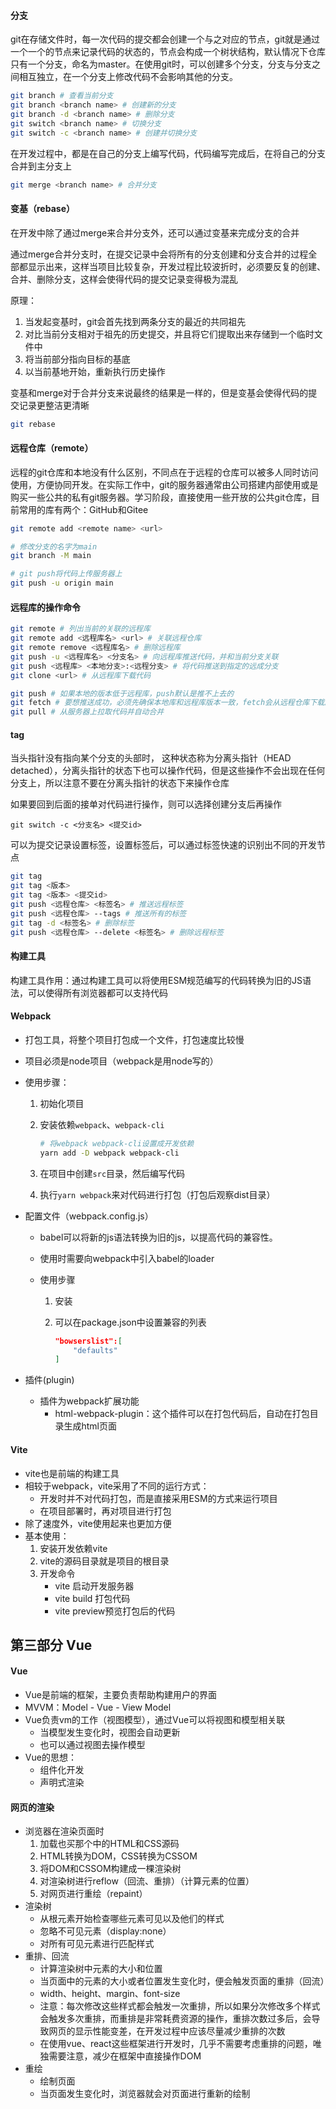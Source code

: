 #### 分支

git在存储文件时，每一次代码的提交都会创建一个与之对应的节点，git就是通过一个一个的节点来记录代码的状态的，节点会构成一个树状结构，默认情况下仓库只有一个分支，命名为master。在使用git时，可以创建多个分支，分支与分支之间相互独立，在一个分支上修改代码不会影响其他的分支。

```bash
git branch # 查看当前分支
git branch <branch name> # 创建新的分支
git branch -d <branch name> # 删除分支
git switch <branch name> # 切换分支
git switch -c <branch name> # 创建并切换分支
```

在开发过程中，都是在自己的分支上编写代码，代码编写完成后，在将自己的分支合并到主分支上

```bash
git merge <branch name> # 合并分支
```

#### 变基（rebase）

在开发中除了通过merge来合并分支外，还可以通过变基来完成分支的合并

通过merge合并分支时，在提交记录中会将所有的分支创建和分支合并的过程全部都显示出来，这样当项目比较复杂，开发过程比较波折时，必须要反复的创建、合并、删除分支，这样会使得代码的提交记录变得极为混乱

原理：

1. 当发起变基时，git会首先找到两条分支的最近的共同祖先
2. 对比当前分支相对于祖先的历史提交，并且将它们提取出来存储到一个临时文件中
3. 将当前部分指向目标的基底
4. 以当前基地开始，重新执行历史操作

变基和merge对于合并分支来说最终的结果是一样的，但是变基会使得代码的提交记录更整洁更清晰

```bash
git rebase
```

#### 远程仓库（remote）

远程的git仓库和本地没有什么区别，不同点在于远程的仓库可以被多人同时访问使用，方便协同开发。在实际工作中，git的服务器通常由公司搭建内部使用或是购买一些公共的私有git服务器。学习阶段，直接使用一些开放的公共git仓库，目前常用的库有两个：GitHub和Gitee

```bash
git remote add <remote name> <url>

# 修改分支的名字为main
git branch -M main

# git push将代码上传服务器上
git push -u origin main 
```

#### 远程库的操作命令

```bash
git remote # 列出当前的关联的远程库
git remote add <远程库名> <url> # 关联远程仓库
git remote remove <远程库名> # 删除远程库
git push -u <远程库名> <分支名> # 向远程库推送代码，并和当前分支关联
git push <远程库> <本地分支>:<远程分支> # 将代码推送到指定的远成分支
git clone <url> # 从远程库下载代码

git push # 如果本地的版本低于远程库，push默认是推不上去的
git fetch # 要想推送成功，必须先确保本地库和远程库版本一致，fetch会从远程仓库下载所有代码，但是不会将代码和当前分支自动合并；使用fetch拉取代码后， 必须要手动对代码进行合并
git pull # 从服务器上拉取代码并自动合并

```

#### tag

当头指针没有指向某个分支的头部时， 这种状态称为分离头指针（HEAD detached），分离头指针的状态下也可以操作代码，但是这些操作不会出现在任何分支上，所以注意不要在分离头指针的状态下来操作仓库

如果要回到后面的接单对代码进行操作，则可以选择创建分支后再操作

```bach
git switch -c <分支名> <提交id>
```

可以为提交记录设置标签，设置标签后，可以通过标签快速的识别出不同的开发节点

```bash
git tag
git tag <版本>
git tag <版本> <提交id>
git push <远程仓库> <标签名> # 推送远程标签
git push <远程仓库> --tags # 推送所有的标签
git tag -d <标签名> # 删除标签
git push <远程仓库> --delete <标签名> # 删除远程标签
```

#### 构建工具

构建工具作用：通过构建工具可以将使用ESM规范编写的代码转换为旧的JS语法，可以使得所有浏览器都可以支持代码

#### Webpack

* 打包工具，将整个项目打包成一个文件，打包速度比较慢

* 项目必须是node项目（webpack是用node写的）

* 使用步骤：

  1. 初始化项目

  2. 安装依赖`webpack`、`webpack-cli`

     ```bash
     # 将webpack webpack-cli设置成开发依赖
     yarn add -D webpack webpack-cli
     ```

  3. 在项目中创建`src`目录，然后编写代码

  4. 执行`yarn webpack`来对代码进行打包（打包后观察dist目录）
  
* 配置文件（webpack.config.js）

  * babel可以将新的js语法转换为旧的js，以提高代码的兼容性。

  * 使用时需要向webpack中引入babel的loader

  * 使用步骤

    1. 安装

    2. 可以在package.json中设置兼容的列表

       ```json
       "bowserslist":[
           "defaults"
       ]
       ```

* 插件(plugin)

  * 插件为webpack扩展功能
    * html-webpack-plugin：这个插件可以在打包代码后，自动在打包目录生成html页面

#### Vite

* vite也是前端的构建工具
* 相较于webpack，vite采用了不同的运行方式：
  * 开发时并不对代码打包，而是直接采用ESM的方式来运行项目
  * 在项目部署时，再对项目进行打包
* 除了速度外，vite使用起来也更加方便
* 基本使用：
  1. 安装开发依赖vite
  2. vite的源码目录就是项目的根目录
  3. 开发命令
     * vite 启动开发服务器
     * vite build 打包代码
     * vite preview预览打包后的代码

## 第三部分 Vue

#### Vue

* Vue是前端的框架，主要负责帮助构建用户的界面
* MVVM：Model - Vue - View Model
* Vue负责vm的工作（视图模型），通过Vue可以将视图和模型相关联
  * 当模型发生变化时，视图会自动更新
  * 也可以通过视图去操作模型
* Vue的思想：
  * 组件化开发
  * 声明式渲染

#### 网页的渲染

* 浏览器在渲染页面时
  1. 加载也买那个中的HTML和CSS源码
  2. HTML转换为DOM，CSS转换为CSSOM
  3. 将DOM和CSSOM构建成一棵渲染树
  4. 对渲染树进行reflow（回流、重排）（计算元素的位置）
  5. 对网页进行重绘（repaint）
* 渲染树
  * 从根元素开始检查哪些元素可见以及他们的样式
  * 忽略不可见元素（display:none）
  * 对所有可见元素进行匹配样式
* 重排、回流
  * 计算渲染树中元素的大小和位置
  * 当页面中的元素的大小或者位置发生变化时，便会触发页面的重排（回流）
  * width、height、margin、font-size
  * 注意：每次修改这些样式都会触发一次重排，所以如果分次修改多个样式会触发多次重排，而重排是非常耗费资源的操作，重排次数过多后，会导致网页的显示性能变差，在开发过程中应该尽量减少重排的次数
  * 在使用vue、react这些框架进行开发时，几乎不需要考虑重排的问题，唯独需要注意，减少在框架中直接操作DOM
* 重绘
  * 绘制页面
  * 当页面发生变化时，浏览器就会对页面进行重新的绘制
